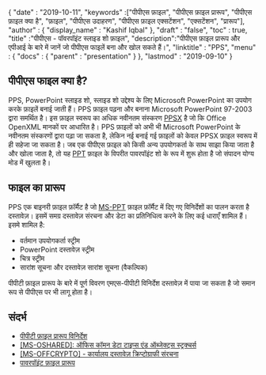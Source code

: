 {
  "date" : "2019-10-11",
  "keywords" :["पीपीएस फ़ाइल", "पीपीएस फ़ाइल प्रारूप", "पीपीएस फ़ाइल क्या है", "फ़ाइल", "पीपीएस उदाहरण", "पीपीएस फ़ाइल एक्सटेंशन", "एक्सटेंशन", "प्रारूप"],
  "author" : {
    "display_name" : "Kashif Iqbal"
},
  "draft" : "false",
  "toc" : true,
  "title" :"पीपीएस - पॉवरपॉइंट स्लाइड शो फ़ाइल",
  "description":"पीपीएस फ़ाइल प्रारूप और एपीआई के बारे में जानें जो पीपीएस फाइलें बना और खोल सकते हैं।",
  "linktitle" : "PPS",
  "menu" : {
    "docs" : {
      "parent" : "presentation"
}
},
  "lastmod" : "2019-09-10"
}

## पीपीएस फाइल क्या है?

PPS, PowerPoint स्लाइड शो, स्लाइड शो उद्देश्य के लिए Microsoft PowerPoint का उपयोग करके फ़ाइलें बनाई जाती हैं। PPS फ़ाइल पढ़ना और बनाना Microsoft PowerPoint 97-2003 द्वारा समर्थित है। इस फ़ाइल स्वरूप का अधिक नवीनतम संस्करण [PPSX](/hi/presentation/ppsx/) है जो कि Office OpenXML मानकों पर आधारित है। PPS फ़ाइलों को अभी भी Microsoft PowerPoint के नवीनतम संस्करणों द्वारा पढ़ा जा सकता है, लेकिन नई बनाई गई फ़ाइलों को केवल PPSX फ़ाइल स्वरूप में ही सहेजा जा सकता है। जब एक पीपीएस फ़ाइल को किसी अन्य उपयोगकर्ता के साथ साझा किया जाता है और खोला जाता है, तो यह [PPT](/hi/presentation/ppt/) फ़ाइल के विपरीत पावरपॉइंट शो के रूप में शुरू होता है जो संपादन योग्य मोड में खुलता है।

## फाइल का प्रारूप ##

PPS एक बाइनरी फ़ाइल फ़ॉर्मैट है जो [MS-PPT](https://msdn.microsoft.com/en-us/library/office/cc313106(v#office.12).aspx) फ़ाइल फ़ॉर्मैट में दिए गए विनिर्देशों का पालन करता है दस्तावेज़। इसमें समग्र दस्तावेज़ संरचना और डेटा का प्रतिनिधित्व करने के लिए कई धाराएँ शामिल हैं। इसमे शामिल है:

* वर्तमान उपयोगकर्ता स्ट्रीम
* PowerPoint दस्तावेज़ स्ट्रीम
* चित्र स्ट्रीम
* सारांश सूचना और दस्तावेज़ सारांश सूचना (वैकल्पिक)

पीपीटी फ़ाइल प्रारूप के बारे में पूर्ण विवरण एमएस-पीपीटी विनिर्देश दस्तावेज़ में पाया जा सकता है जो समान रूप से पीपीएस पर भी लागू होता है।

## संदर्भ ##

* [पीपीटी फ़ाइल प्रारूप विनिर्देश](https://msdn.microsoft.com/en-us/library/office/cc313106(v#office.12).aspx)
* [[MS-OSHARED]: ऑफिस कॉमन डेटा टाइप्स एंड ऑब्जेक्ट्स स्ट्रक्चर्स](https://msdn.microsoft.com/en-us/library/office/cc313156(v#office.12).aspx)
* [[MS-OFFCRYPTO] - कार्यालय दस्तावेज़ क्रिप्टोग्राफी संरचना](https://msdn.microsoft.com/en-us/library/office/cc313071(v#office.12).aspx)
* [पावरपॉइंट फ़ाइल प्रारूप](https://en.wikipedia.org/wiki/Microsoft_PowerPoint#File_formats)


